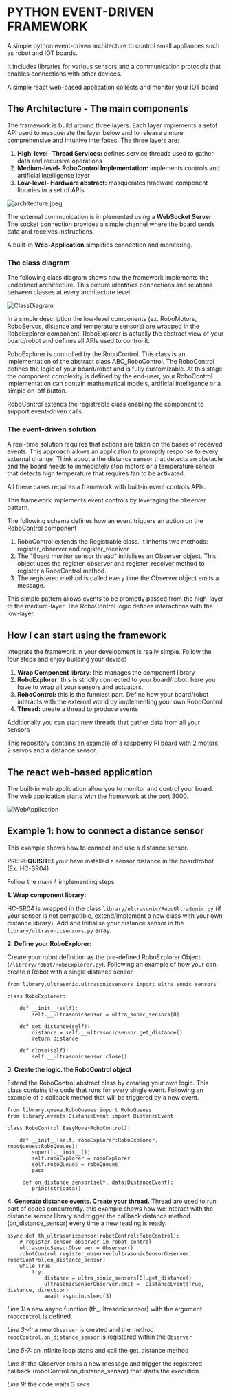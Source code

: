 # PYTHON EVENT-DRIVEN FRAMEWORK

A simple python event-driven architecture to control small appliances such as robot and IOT boards. 

It includes libraries for various sensors and a 
communication protocols that enables connections with other devices. 

A simple react web-based application collects and monitor your IOT board

## The Architecture - The main components

The framework is build around three layers. Each layer implements a setof API used to masquerate the layer below and to release a more comprehensive and intuitive interfaces. 
The three layers are:

 1. **High-level- Thread Services:**  defines service threads used to gather data and recursive operations 
 2. **Medium-level- RoboControl Implementation:** implements controls and artificial intelligence layer
 3. **Low-level- Hardware abstract:** masquerates hradware component libraries in a set of APIs

![architecture.jpeg](images/architecture.jpeg)

The external communication is implemented using a **WebSocket Server**. 
The socket connection provides a simple channel where the board sends data and receives instructions.

A built-in **Web-Application** simplifies connection and monitoring.


### The class diagram

The following class diagram shows how the framework implements the underlined architecture. 
This picture identifies connections and relations between classes at every architecture level.

![ClassDiagram](images/ClassDiagram.jpeg)
 
In a simple description the low-level components (ex. RoboMotors, RoboServos, distance and temperature sensors) 
are wrapped in the RoboExplorer component. RoboExplorer is actually the abstract view of your board/robot and defines all APIs used to control it.

RoboExplorer is controlled by the RoboControl. This class is an implementation of the abstract class ABC_RoboControl.
The RoboControl defines the logic of your board/robot and is fully customizable. 
At this stage the component complexity is defined by the end-user,
your RoboControl implementation can contain mathematical models, artificial intelligence or a simple on-off button.

RoboControl extends the registrable class enabling the component to support event-driven calls.

### The event-driven solution

A real-time solution requires that actions are taken on the bases of received events. 
This approach allows an application to promptly response to every external change. 
Think about a the distance sensor that detects an obstacle and the board needs to immediately stop motors or 
a temperature sensor that detects high temperature that requires fan to be activated.
 
All these cases requires a framework with built-in event controls APIs.

This framework implements event controls by leveraging the observer pattern. 

The following schema defines how an event triggers an action on the RoboControl component

1. RoboControl extends the Registrable class. It inherits two methods: register_observer and register_receiver
2. The "Board monitor sensor thread" initialises an Observer object. 
This object uses the register_observer and register_receiver method to register a RoboControl method.
3. The registered method is called every time the Observer object emits a message.

This simple pattern allows events to be promptly passed from the high-layer to the medium-layer. 
The RoboControl logic defines interactions with the low-layer.

## How I can start using the framework

Integrate the framework in your development is really simple. Follow the four steps and enjoy building your device!

1. **Wrap Component library**: this manages the component library
2. **RoboExplorer:** this is strictly connected to your board/robot. here you have to wrap all your sensors and actuators.
3. **RoboControl:** this is the funniest part. Define how your board/robot interacts with the external world by implementing your own RoboControl
4. **Thread:** create a thread to produce events

Additionally you can start new threads that gather data from all your sensors

This repository contains an example of a raspberry PI board with 2 motors, 2 servos and a distance sensor.

## The react web-based application
The built-in web application allow you to monitor and control your board. 
The web application starts with the framework at the port 3000.

![WebApplication](images/WebApplication.png)

## Example 1: how to connect a distance sensor

This example shows how to connect and use a distance sensor.

**PRE REQUISITE:** your have installed a sensor distance in the board/robot (Ex. HC-SR04)

Follow the main 4 implementing steps:

**1. Wrap component library:**

HC-SR04 is wrapped in the class ``library/ultrasonic/RoboUltraSonic.py``
(if your sensor is not compatible, extend/implement a new class with your own distance library). 
Add and Initialise your distance sensor in the ``library/ultrasonicsensors.py`` array.

**2. Define your RoboExplorer:**

Creare your robot definition as the pre-defined RoboExplorer Object (``/library/robot/RoboExplorer.py``). 
Following an example of how your can create a Robot with a single distance sensor.

````
from library.ultrasonic.ultrasonicsensors import ultra_sonic_sensors

class RoboExplorer:
    
    def __init__(self):
        self.__ultrasonicsensor = ultra_sonic_sensors[0]
   
    def get_distance(self):
        distance = self.__ultrasonicsensor.get_distance()
        return distance
    
    def close(self):
        self.__ultrasonicsensor.close()
````

**3. Create the logic. the RoboControl object**

Extend the RoboControl abstract class by creating your own logic. This class contains the code that runs for every single event.
Following an example of a callback method that will be triggered by a new event.

````
from library.queue.RoboQueues import RoboQueues
from library.events.DistanceEvent import DistanceEvent

class RoboControl_EasyMove(RoboControl):

    def __init__(self, roboExplorer:RoboExplorer, roboQueues:RoboQueues):
        super().__init__();
        self.roboExplorer = roboExplorer
        self.roboQueues = roboQueues
        pass
        
     def on_distance_sensor(self, data:DistanceEvent):
        print(str(data))
````

**4. Generate distance events. Create your thread.**
Thread are used to run part of codes concurrently. this example shows how we interact with the distance sensor library
and trigger the callback distance method (on_distance_sensor) every time a new reading is ready.

````
async def th_ultrasonicsensor(robotControl:RoboControl):
    # register sensor observer in robot control
    ultrasonicSensorObserver = Observer()
    robotControl.register_observer(ultrasonicSensorObserver, robotControl.on_distance_sensor)
    while True:
        try:
            distance = ultra_sonic_sensors[0].get_distance()
            ultrasonicSensorObserver.emit =  DistanceEvent(True, distance, direction)
            await asyncio.sleep(3)
````
_Line 1:_ a new async function (th_ultrasonicsensor) with the argument ``robocontrol`` is defined.

_Line 3-4:_ a new ``Observer`` is created and the method ``roboControl.on_distance_sensor`` is registered within the ``Observer``

_Line 5-7:_ an infinite loop starts and call the get_distance method 

_Line 8:_ the Observer emits a new message and trigger the registered callback (roboControl.on_distance_sensor) 
that starts the execution

_Line 9:_ the code waits 3 secs